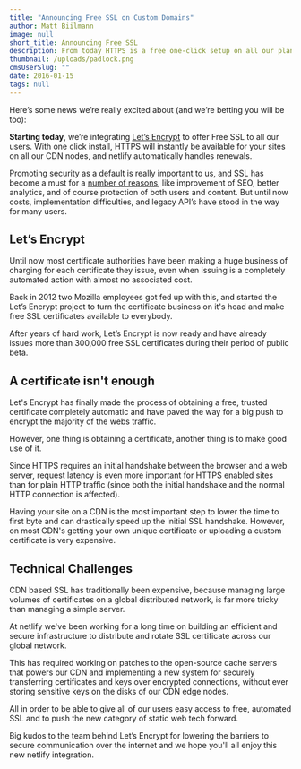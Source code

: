 ```yaml
---
title: "Announcing Free SSL on Custom Domains"
author: Matt Biilmann
image: null
short_title: Announcing Free SSL
description: From today HTTPS is a free one-click setup on all our plans
thumbnail: /uploads/padlock.png
cmsUserSlug: ""
date: 2016-01-15
tags: null
---
```


Here’s some news we’re really excited about (and we’re betting you will be too):

**Starting today**, we’re integrating [Let’s Encrypt](https://letsencrypt.org) to offer Free SSL to all our users. With one click install, HTTPS will instantly be available for your sites on all our CDN nodes, and netlify automatically handles renewals.

Promoting security as a default is really important to us, and SSL has become a must for a [number of reasons](/blog/2014/10/03/five-reasons-you-want-https-for-your-static-site), like improvement of SEO, better analytics, and of course protection of both users and content. But until now costs, implementation difficulties, and legacy API’s have stood in the way for many users.

## Let’s Encrypt

Until now most certificate authorities have been making a huge business of charging for each certificate they issue, even when issuing is a completely automated action with almost no associated cost.

Back in 2012 two Mozilla employees got fed up with this, and started the Let’s Encrypt project to turn the certificate business on it's head and make free SSL certificates available to everybody.

After years of hard work, Let’s Encrypt is now ready and have already issues more than 300,000 free SSL certificates during their period of public beta.

## A certificate isn't enough

Let's Encrypt has finally made the process of obtaining a free, trusted certificate completely automatic and have paved the way for a big push to encrypt the majority of the webs traffic.

However, one thing is obtaining a certificate, another thing is to make good use of it.

Since HTTPS requires an initial handshake between the browser and a web server, request latency is even more important for HTTPS enabled sites than for plain HTTP traffic (since both the initial handshake and the normal HTTP connection is affected).

Having your site on a CDN is the most important step to lower the time to first byte and can drastically speed up the initial SSL handshake. However, on most CDN's getting your own unique certificate or uploading a custom certificate is very expensive.

## Technical Challenges

CDN based SSL has traditionally been expensive, because managing large volumes of certificates on a global distributed network, is far more tricky than managing a simple server.

At netlify we've been working for a long time on building an efficient and secure infrastructure to distribute and rotate SSL certificate across our global network.

This has required working on patches to the open-source cache servers that powers our CDN and implementing a new system for securely transferring certificates and keys over encrypted connections, without ever storing sensitive keys on the disks of our CDN edge nodes.

All in order to be able to give all of our users easy access to free, automated SSL and to push the new category of static web tech forward.

Big kudos to the team behind Let’s Encrypt for lowering the barriers to secure communication over the internet and we hope you'll all enjoy this new netlify integration.
